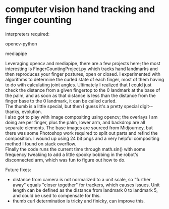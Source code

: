 # computer vision hand tracking and finger counting

interpreters required:

opencv-python

mediapipe
  
Leveraging opencv and mediapipe, there are a few projects here; the most interesting is FingerCountingProject.py which
tracks hand landmarks and then reproduces your finger postures, open or closed.  I experimented with algorithms to 
determine the curled state of each finger, most of them having to do with calculating joint angles.  Ultimately I 
realized that I could just check the distance from a given fingertop to the 0 landmark at the base of the palm, and as
soon as that distance is less than the distance from the finger base to the 0 landmark, it can be called curled.  
The thumb is a little special, but then I guess it's a pretty special digit--thanks, evolution.  
I also got to play with image compositing using opencv; the overlays I am doing are per finger, plus the palm, 
lower arm, and backdrop are all separate elements.  The base images are sourced from Midjourney, but there was some 
Photoshop work required to split out parts and refind the composition.  I wound up using 24 bit pngs and a very 
helpful compositing method I found on stack overflow.  
Finally the code runs the current time through math.sin() with some frequency tweaking to add a little spooky bobbing in 
the robot's disconnected arm, which was fun to figure out how to do.  


Future fixes:
- distance from camera is not normalized to a unit scale, so "further away" equals "closer together" for trackers, which
  causes issues.  Unit length can be defined as the distance from landmark 0 to landmark 5, and could be used to compensate for this.
- thumb curl determination is tricky and finicky, can improve this.
